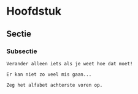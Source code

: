 # Hoofdstuk

## Sectie

### Subsectie

```{warning}
Verander alleen iets als je weet hoe dat moet!
```

```{note}
Er kan niet zo veel mis gaan...
```

```{exercise} 
Zeg het alfabet achterste voren op.
```
